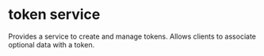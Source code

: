 # token service
Provides a service to create and manage tokens.
Allows clients to associate optional data with a token.